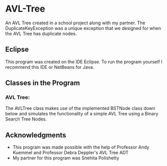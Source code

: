 # AVL-Tree
An AVL Tree created in a school project along with my partner. The DuplicateKeyException was a unique exception that we designed for when the AVL Tree has duplicate nodes.

## Eclipse
This program was created on the IDE Eclipse. To run the program yourself I recommend this IDE or NetBeans for Java.

## Classes in the Program
  ### AVL Tree: 
   The AVLTree class makes use of the implemented BSTNode<K> class down below and
   simulates the functionality of a simple AVL Tree using a Binary Search Tree
   Nodes.

## Acknowledgments

* This program was made possible with the help of Professor Andy Kuemmel and Professor Debra Deppler's AVL Tree ADT
* My partner for this program was Snehita Polishetty
